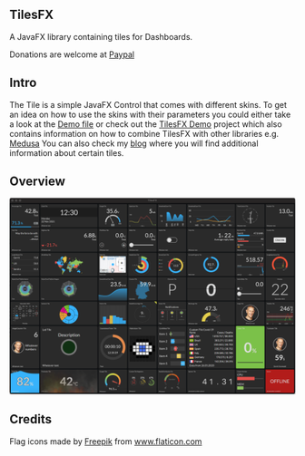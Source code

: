 ## TilesFX
A JavaFX library containing tiles for Dashboards.

Donations are welcome at [Paypal](https://paypal.me/hans0l0)

## Intro
The Tile is a simple JavaFX Control that comes with different skins.
To get an idea on how to use the skins with their parameters you could
either take a look at the [Demo file](https://github.com/HanSolo/tilesfx/blob/master/src/main/java/eu/hansolo/tilesfx/Demo.java)
or check out the [TilesFX Demo](https://github.com/HanSolo/tilesfxdemo) project
which also contains information on how to combine TilesFX with other libraries
e.g. [Medusa](https://github.com/HanSolo/Medusa)
You can also check my [blog](https://harmoniccode.blogspot.com/search/label/tilesfx)
where you will find additional information about certain tiles. 

## Overview
![Overview](https://raw.githubusercontent.com/HanSolo/tilesfx/master/TilesFX.png)


## Credits
<div>Flag icons made by <a href="https://www.flaticon.com/authors/freepik" title="Freepik">Freepik</a> from <a href="https://www.flaticon.com/" title="Flaticon">www.flaticon.com</a></div>